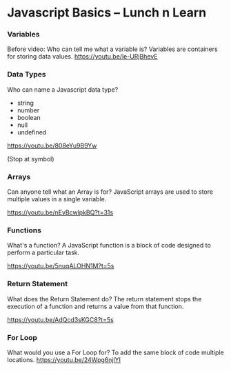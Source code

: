 

# Javascript Basics – Lunch n Learn

### Variables
Before video:
Who can tell me what a variable is?
Variables are containers for storing data values.
https://youtu.be/le-URjBhevE
### Data Types
Who can name a Javascript data type?
- string
- number
- boolean
- null
- undefined

https://youtu.be/808eYu9B9Yw

(Stop at symbol)

### Arrays
Can anyone tell what an Array is for?
JavaScript arrays are used to store multiple values in a single variable.

https://youtu.be/nEvBcwlpkBQ?t=31s

### Functions
What's a function?
A JavaScript function is a block of code designed to perform a particular task.

https://youtu.be/5nuqALOHN1M?t=5s

### Return Statement 
What does the Return Statement do?
The return statement stops the execution of a function and returns a value from that function.

https://youtu.be/AdQcd3sKGC8?t=5s

### For Loop
What would you use a For Loop for?
To add the same block of code multiple locations.
https://youtu.be/24Wpg6njlYI
